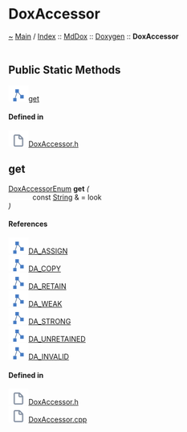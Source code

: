 <a id="doxaccessor"></a>
<h1>DoxAccessor</h1>
<a id="classMdDox_1_1Doxygen_1_1DoxAccessor"></a>
<a href="https://github.com/CharlesCarley/MdDox">~</a>
<a href="indexpage.md#main">Main</a>
<span class="inline-text">/</span>
<a href="index.md#index">Index</a>
<span class="inline-text">::</span>
<a href="namespaceMdDox.md#mddox">MdDox</a>
<span class="inline-text">::</span>
<a href="namespaceMdDox_1_1Doxygen.md#doxygen">Doxygen</a>
<span class="inline-text">::</span>
<span class="bold-text"><b>DoxAccessor</b></span>
<br/>
<br/>
<a id="public-static-methods"></a>
<h2>Public Static Methods</h2>
<span class="icon-list-item"><a href="#get" class="icon-list-item"><img src="../images/class.svg" class="icon-list-item"/><span class="icon-list-item">get</span>
</a>
</span>
<br/>
<a id="defined-in"></a>
<h4>Defined in</h4>
<span class="icon-list-item"><a href="https://github.com/CharlesCarley/MdDox/blob/master//Tools/Doxygen/DoxAccessor.h#L76" class="icon-list-item"><img src="../images/file.svg" class="icon-list-item"/><span class="icon-list-item">DoxAccessor.h</span>
</a>
</span>
<br/>
<a id="get"></a>
<h2>get</h2>
<a href="namespaceMdDox_1_1Doxygen.md#doxaccessorenum">DoxAccessorEnum</a>
<span class="bold-text"><b>get</b></span>
<span class="italic-text"><i>(</i></span>
<div class="paragraph">
<span class="paragraph"><img src="../images/horSpace24px.svg"/><span class="inline-text">const </span>
<a href="namespaceMdDox.md#string">String</a>
<span class="inline-text"> &amp;</span>
<span class="inline-text"> = </span>
<span class="inline-text">look</span>
</span>
</div>
<span class="italic-text"><i>)</i></span>
<a id="references"></a>
<h4>References</h4>
<span class="icon-list-item"><a href="namespaceMdDox_1_1Doxygen.md#da_assign" class="icon-list-item"><img src="../images/class.svg" class="icon-list-item"/><span class="icon-list-item">DA_ASSIGN</span>
</a>
</span>
<br/>
<span class="icon-list-item"><a href="namespaceMdDox_1_1Doxygen.md#da_copy" class="icon-list-item"><img src="../images/class.svg" class="icon-list-item"/><span class="icon-list-item">DA_COPY</span>
</a>
</span>
<br/>
<span class="icon-list-item"><a href="namespaceMdDox_1_1Doxygen.md#da_retain" class="icon-list-item"><img src="../images/class.svg" class="icon-list-item"/><span class="icon-list-item">DA_RETAIN</span>
</a>
</span>
<br/>
<span class="icon-list-item"><a href="namespaceMdDox_1_1Doxygen.md#da_weak" class="icon-list-item"><img src="../images/class.svg" class="icon-list-item"/><span class="icon-list-item">DA_WEAK</span>
</a>
</span>
<br/>
<span class="icon-list-item"><a href="namespaceMdDox_1_1Doxygen.md#da_strong" class="icon-list-item"><img src="../images/class.svg" class="icon-list-item"/><span class="icon-list-item">DA_STRONG</span>
</a>
</span>
<br/>
<span class="icon-list-item"><a href="namespaceMdDox_1_1Doxygen.md#da_unretained" class="icon-list-item"><img src="../images/class.svg" class="icon-list-item"/><span class="icon-list-item">DA_UNRETAINED</span>
</a>
</span>
<br/>
<span class="icon-list-item"><a href="namespaceMdDox_1_1Doxygen.md#da_invalid" class="icon-list-item"><img src="../images/class.svg" class="icon-list-item"/><span class="icon-list-item">DA_INVALID</span>
</a>
</span>
<br/>
<a id="defined-in"></a>
<h4>Defined in</h4>
<span class="icon-list-item"><a href="https://github.com/CharlesCarley/MdDox/blob/master//Tools/Doxygen/DoxAccessor.h#L78" class="icon-list-item"><img src="../images/file.svg" class="icon-list-item"/><span class="icon-list-item">DoxAccessor.h</span>
</a>
</span>
<br/>
<span class="icon-list-item"><a href="https://github.com/CharlesCarley/MdDox/blob/master//Tools/Doxygen/DoxAccessor.cpp#L30" class="icon-list-item"><img src="../images/file.svg" class="icon-list-item"/><span class="icon-list-item">DoxAccessor.cpp</span>
</a>
</span>
<br/>
<br/>
</div>
</div>
</body>
</html>
